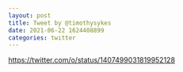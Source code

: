 ```yaml
--- 
layout: post 
title: Tweet by @timothysykes 
date: 2021-06-22 1624408899 
categories: twitter 
--- 
```

https://twitter.com/o/status/1407499031819952128